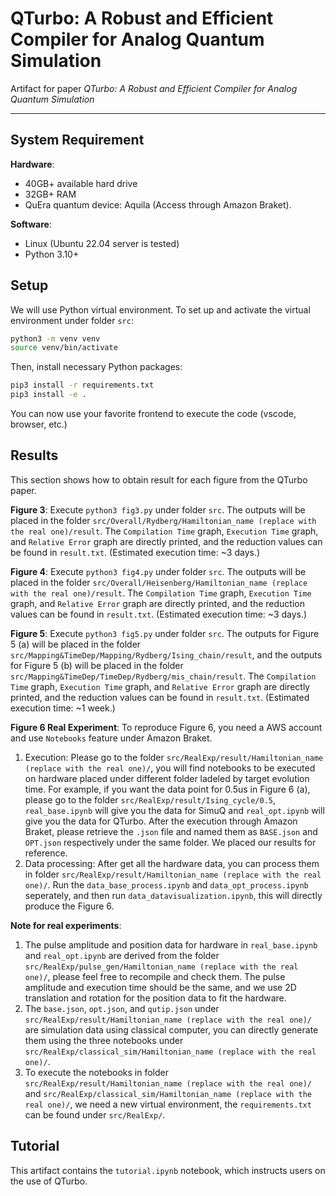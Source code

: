 # QTurbo: A Robust and Efficient Compiler for Analog Quantum Simulation

Artifact for paper _QTurbo: A Robust and Efficient Compiler for Analog Quantum Simulation_

---

## System Requirement

**Hardware**:

* 40GB+ available hard drive
* 32GB+ RAM
* QuEra quantum device: Aquila (Access through Amazon Braket).

**Software**:

* Linux (Ubuntu 22.04 server is tested)
* Python 3.10+

## Setup

We will use Python virtual environment. To set up and activate the virtual environment under folder `src`:

```bash
python3 -m venv venv
source venv/bin/activate
```

Then, install necessary Python packages:

```bash
pip3 install -r requirements.txt
pip3 install -e .
```

You can now use your favorite frontend to execute the code (vscode, browser, etc.)

## Results

This section shows how to obtain result for each figure from the QTurbo paper.

**Figure 3**: Execute `python3 fig3.py` under folder `src`. The outputs will be placed in the folder `src/Overall/Rydberg/Hamiltonian_name (replace with the real one)/result`. The `Compilation Time` graph, `Execution Time` graph, and `Relative Error` graph are directly printed, and the reduction values can be found in `result.txt`. (Estimated execution time: ~3 days.)

**Figure 4**: Execute `python3 fig4.py` under folder `src`. The outputs will be placed in the folder `src/Overall/Heisenberg/Hamiltonian_name (replace with the real one)/result`. The `Compilation Time` graph, `Execution Time` graph, and `Relative Error` graph are directly printed, and the reduction values can be found in `result.txt`. (Estimated execution time: ~3 days.)

**Figure 5**: Execute `python3 fig5.py` under folder `src`. The outputs for Figure 5 (a) will be placed in the folder `src/Mapping&TimeDep/Mapping/Rydberg/Ising_chain/result`, and the outputs for Figure 5 (b) will be placed in the folder `src/Mapping&TimeDep/TimeDep/Rydberg/mis_chain/result`. The `Compilation Time` graph, `Execution Time` graph, and `Relative Error` graph are directly printed, and the reduction values can be found in `result.txt`. (Estimated execution time: ~1 week.)

**Figure 6 Real Experiment**: To reproduce Figure 6, you need a AWS account and use `Notebooks` feature under Amazon Braket. 
1) Execution: Please go to the folder `src/RealExp/result/Hamiltonian_name (replace with the real one)/`, you will find notebooks to be executed on hardware placed under different folder ladeled by target evolution time. For example, if you want the data point for 0.5us in Figure 6 (a), please go to the folder `src/RealExp/result/Ising_cycle/0.5`, `real_base.ipynb` will give you the data for SimuQ and `real_opt.ipynb` will give you the data for QTurbo. After the execution through Amazon Braket, please retrieve the `.json` file and named them as `BASE.json` and `OPT.json` respectively under the same folder. We placed our results for reference. 
2) Data processing: After get all the hardware data, you can process them in folder `src/RealExp/result/Hamiltonian_name (replace with the real one)/`. Run the `data_base_process.ipynb` and `data_opt_process.ipynb` seperately, and then run `data_datavisualization.ipynb`, this will directly produce the Figure 6.

**Note for real experiments**: 

1) The pulse amplitude and position data for hardware in `real_base.ipynb` and `real_opt.ipynb` are derived from the folder `src/RealExp/pulse_gen/Hamiltonian_name (replace with the real one)/`, please feel free to recompile and check them. The pulse amplitude and execution time should be the same, and we use 2D translation and rotation for the position data to fit the hardware. 
2) The `base.json`, `opt.json`, and `qutip.json` under `src/RealExp/result/Hamiltonian_name (replace with the real one)/` are simulation data using classical computer, you can directly generate them using the three notebooks under `src/RealExp/classical_sim/Hamiltonian_name (replace with the real one)/`.
3) To execute the notebooks in folder `src/RealExp/result/Hamiltonian_name (replace with the real one)/` and `src/RealExp/classical_sim/Hamiltonian_name (replace with the real one)/`, we need a new virtual environment, the `requirements.txt` can be found under `src/RealExp/`.


## Tutorial
This artifact contains the `tutorial.ipynb` notebook, which instructs users on the use of QTurbo.
